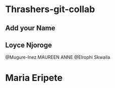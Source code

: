 <!-- feature, chore, refactor, bugfix -->
# Thrashers-git-collab
## Add your Name
## Loyce Njoroge
@Mugure-Inez
MAUREEN ANNE 
@Elrophi Skwaila
# Maria Eripete

